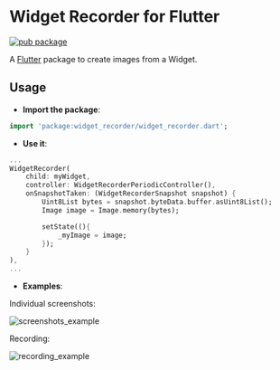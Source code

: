 # Widget Recorder for Flutter

[![pub package](https://img.shields.io/badge/pub-v0.3.0-orange.svg)](https://pub.dartlang.org/packages/widget_recorder)

A [Flutter](https://flutter.dev/) package to create images from a Widget.

## Usage

* **Import the package**:
```dart
import 'package:widget_recorder/widget_recorder.dart';
```
* **Use it**:
```dart
...
WidgetRecorder(
    child: myWidget,
    controller: WidgetRecorderPeriodicController(),
    onSnapshotTaken: (WidgetRecorderSnapshot snapshot) {
        Uint8List bytes = snapshot.byteData.buffer.asUint8List();
        Image image = Image.memory(bytes);

        setState((){
            _myImage = image;
        });
    }
),
...
```
* **Examples**:
  
Individual screenshots:
  
![screenshots_example](https://user-images.githubusercontent.com/14138939/72353114-c5aac280-36e3-11ea-947d-fea89fd044e9.gif)

Recording:

![recording_example](https://user-images.githubusercontent.com/14138939/72353128-c9d6e000-36e3-11ea-9734-8368f7d00f6f.gif)
